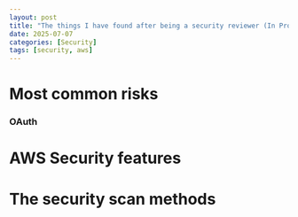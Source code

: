 ```yaml
---
layout: post
title: "The things I have found after being a security reviewer (In Progress)"
date: 2025-07-07
categories: [Security]
tags: [security, aws]
---
```


# Most common risks

### OAuth

# AWS Security features

# The security scan methods